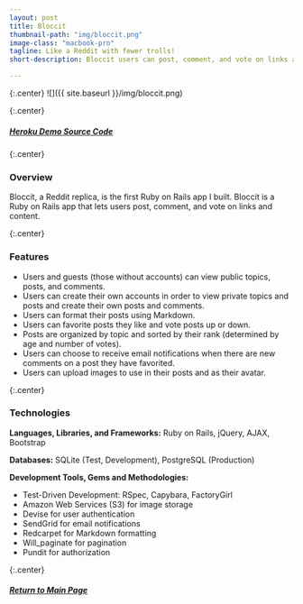 ```yaml
---
layout: post
title: Bloccit
thumbnail-path: "img/bloccit.png"
image-class: "macbook-pro"
tagline: Like a Reddit with fewer trolls!
short-description: Bloccit users can post, comment, and vote on links and content. They can upload images, favorite posts they like, and even sign up to get email notifications when there are comments on a post they have favorited.

---
```


{:.center}
![]({{ site.baseurl }}/img/bloccit.png)

{:.center}
<h5>
  <a href="https://bloccit-rc.herokuapp.com/" class="button">
    Heroku Demo
  </a>
  <a href="https://github.com/rachelcolby11/Bloccit/" class="button">
    Source Code
    <i class="fa fa-fw fa-github"></i>
  </a>
</h5>

{:.center}
### Overview

Bloccit, a Reddit replica, is the first Ruby on Rails app I built. Bloccit is a Ruby on Rails app that lets users post, comment, and vote on links and content.

{:.center}
### Features
* Users and guests (those without accounts) can view public topics, posts, and comments.
* Users can create their own accounts in order to view private topics and posts and create their own posts and comments.
* Users can format their posts using Markdown.
* Users can favorite posts they like and vote posts up or down.
* Posts are organized by topic and sorted by their rank (determined by age and number of votes).
* Users can choose to receive email notifications when there are new comments on a post they have favorited.
* Users can upload images to use in their posts and as their avatar.

{:.center}
### Technologies
**Languages, Libraries, and Frameworks:** Ruby on Rails, jQuery, AJAX, Bootstrap

**Databases:** SQLite (Test, Development), PostgreSQL (Production)

**Development Tools, Gems and Methodologies:**

* Test-Driven Development: RSpec, Capybara, FactoryGirl
* Amazon Web Services (S3) for image storage
* Devise for user authentication
* SendGrid for email notifications
* Redcarpet for Markdown formatting
* Will_paginate for pagination
* Pundit for authorization

{:.center}
<h5>
  <a href="/" class="button next-project">
    Return to Main Page
  </a>
</h5>
